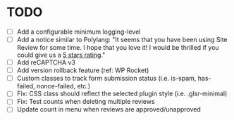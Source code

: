 # TODO
- [ ] Add a configurable minimum logging-level
- [ ] Add a notice similar to Polylang: "It seems that you have been using Site Review for some time. I hope that you love it! I would be thrilled if you could give us a [5 stars rating](...)."
- [ ] Add reCAPTCHA v3
- [ ] Add version rollback feature (ref: WP Rocket)
- [ ] Custom classes to track form submission status (i.e. is-spam, has-failed, nonce-failed, etc.)
- [ ] Fix: CSS class should reflect the selected plugin style (i.e. .glsr-minimal)
- [ ] Fix: Test counts when deleting multiple reviews
- [ ] Update count in menu when reviews are approved/unapproved
